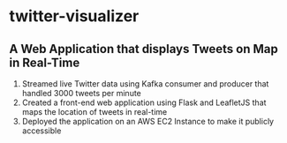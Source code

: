 # twitter-visualizer
## A Web Application that displays Tweets on Map in Real-Time


1. Streamed live Twitter data using Kafka consumer and producer that handled 3000 tweets per minute
2. Created a front-end web application using Flask and LeafletJS that maps the location of tweets in real-time
3. Deployed the application on an AWS EC2 Instance to make it publicly accessible

